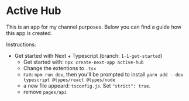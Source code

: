 # Active Hub

This is an app for my channel purposes.
Below you can find a guide how this app is created.

Instructions:

- Get started with Next + Typescript (branch: `1-1-get-started`)
  - Get started with: `npx create-next-app active-hub`
  - Change the extentions to `.tsx`
  - run: `npm run dev`, then you'll be prompted to install `yarn add --dev typescript @types/react @types/node`
  - a new file appeard: `tsconfig.js`. Set `"strict": true`.
  - remove `pages/api` 

